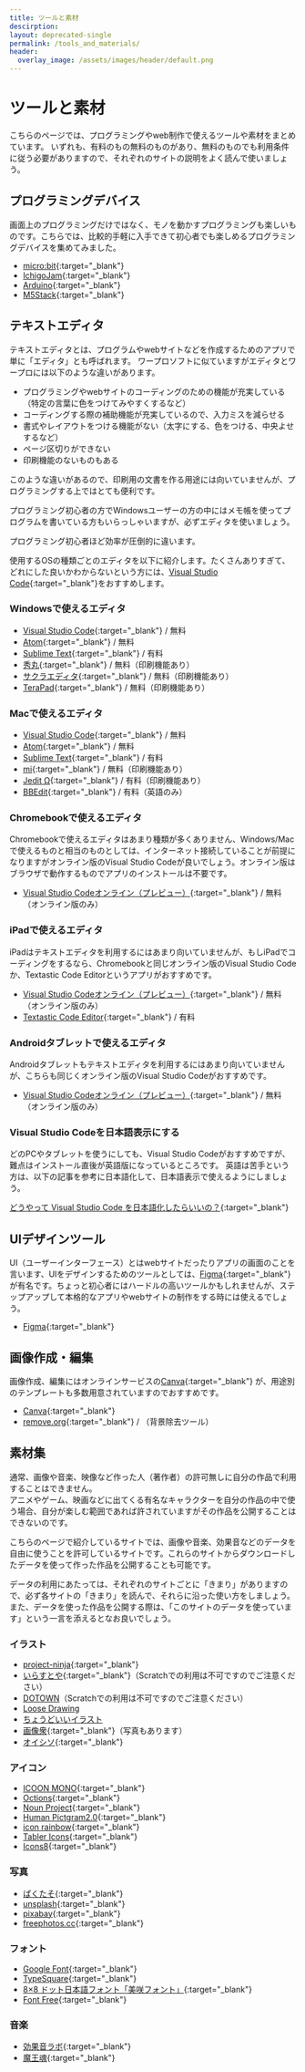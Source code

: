 ```yaml
---
title: ツールと素材
descirption: 
layout: deprecated-single
permalink: /tools_and_materials/
header:
  overlay_image: /assets/images/header/default.png
---
```

# ツールと素材
こちらのページでは、プログラミングやweb制作で使えるツールや素材をまとめています。
いずれも、有料のもの無料のものがあり、無料のものでも利用条件に従う必要がありますので、それぞれのサイトの説明をよく読んで使いましょう。

## プログラミングデバイス
画面上のプログラミングだけではなく、モノを動かすプログラミングも楽しいものです。こちらでは、比較的手軽に入手できて初心者でも楽しめるプログラミングデバイスを集めてみました。

- [micro:bit](https://microbit.org){:target="_blank"}
- [IchigoJam](http://ichigojam.net/){:target="_blank"}
- [Arduino](http://www.arduino.cc/){:target="_blank"}
- [M5Stack](https://m5stack.com/){:target="_blank"}

## テキストエディタ
テキストエディタとは、プログラムやwebサイトなどを作成するためのアプリで単に「エディタ」とも呼ばれます。
ワープロソフトに似ていますがエディタとワープロには以下のような違いがあります。

- プログラミングやwebサイトのコーディングのための機能が充実している（特定の言葉に色をつけてみやすくするなど）
- コーディングする際の補助機能が充実しているので、入力ミスを減らせる
- 書式やレイアウトをつける機能がない（太字にする、色をつける、中央よせするなど）
- ページ区切りができない
- 印刷機能のないものもある

このような違いがあるので、印刷用の文書を作る用途には向いていませんが、プログラミングする上ではとても便利です。

プログラミング初心者の方でWindowsユーザーの方の中にはメモ帳を使ってプログラムを書いている方もいらっしゃいますが、必ずエディタを使いましょう。

プログラミング初心者ほど効率が圧倒的に違います。

使用するOSの種類ごとのエディタを以下に紹介します。たくさんありすぎて、どれにした良いかわからないという方には、[Visual Studio Code](https://azure.microsoft.com/ja-jp/products/visual-studio-code/){:target="_blank"}をおすすめします。

### Windowsで使えるエディタ
- [Visual Studio Code](https://azure.microsoft.com/ja-jp/products/visual-studio-code/){:target="_blank"} / 無料
- [Atom](https://atom.io/){:target="_blank"} / 無料
- [Sublime Text](https://www.sublimetext.com/){:target="_blank"} / 有料
- [秀丸](https://hide.maruo.co.jp/software/hidemaru.html){:target="_blank"} / 無料（印刷機能あり）
- [サクラエディタ](https://sakura-editor.github.io/){:target="_blank"} / 無料（印刷機能あり）
- [TeraPad](https://tera-net.com/library/tpad.html){:target="_blank"} / 無料（印刷機能あり）

### Macで使えるエディタ
- [Visual Studio Code](https://azure.microsoft.com/ja-jp/products/visual-studio-code/){:target="_blank"} / 無料
- [Atom](https://atom.io/){:target="_blank"} / 無料
- [Sublime Text](https://www.sublimetext.com/){:target="_blank"} / 有料
- [mi](https://www.mimikaki.net/){:target="_blank"} / 無料（印刷機能あり）
- [Jedit Ω](http://www.artman21.com/jp/jeditOmega/){:target="_blank"} / 有料（印刷機能あり）
- [BBEdit](https://www.barebones.com/products/bbedit/){:target="_blank"} / 有料（英語のみ）

### Chromebookで使えるエディタ
Chromebookで使えるエディタはあまり種類が多くありません、Windows/Macで使えるものと相当のものとしては、インターネット接続していることが前提になりますがオンライン版のVisual Studio Codeが良いでしょう。オンライン版はブラウザで動作するものでアプリのインストールは不要です。

- [Visual Studio Codeオンライン（プレビュー）](https://vscode.dev/){:target="_blank"} / 無料（オンライン版のみ）

### iPadで使えるエディタ
iPadはテキストエディタを利用するにはあまり向いていませんが、もしiPadでコーディングをするなら、Chromebookと同じオンライン版のVisual Studio Codeか、Textastic Code Editorというアプリがおすすめです。

- [Visual Studio Codeオンライン（プレビュー）](https://vscode.dev/){:target="_blank"} / 無料（オンライン版のみ）
- [Textastic Code Editor](https://apps.apple.com/jp/app/textastic-code-editor-8/id1049254261){:target="_blank"} / 有料

### Androidタブレットで使えるエディタ
Androidタブレットもテキストエディタを利用するにはあまり向いていませんが、こちらも同じくオンライン版のVisual Studio Codeがおすすめです。

- [Visual Studio Codeオンライン（プレビュー）](https://vscode.dev/){:target="_blank"} / 無料（オンライン版のみ）

### Visual Studio Codeを日本語表示にする
どのPCやタブレットを使うにしても、Visual Studio Codeがおすすめですが、難点はインストール直後が英語版になっているところです。
英語は苦手という方は、以下の記事を参考に日本語化して、日本語表示で使えるようにしましょう。

[どうやって Visual Studio Code を日本語化したらいいの？](https://futureys.tokyo/how-should-i-translate-vscode-in-japanese/){:target="_blank"} 

## UIデザインツール
UI（ユーザーインターフェース）とはwebサイトだったりアプリの画面のことを言います、UIをデザインするためのツールとしては、[Figma](https://www.figma.com/){:target="_blank"}が有名です。ちょっと初心者にはハードルの高いツールかもしれませんが、ステップアップして本格的なアプリやwebサイトの制作をする時には使えるでしょう。

- [Figma](https://www.figma.com/){:target="_blank"}

## 画像作成・編集
画像作成、編集にはオンラインサービスの[Canva](https://www.canva.com/){:target="_blank"} が、用途別のテンプレートも多数用意されていますのでおすすめです。

- [Canva](https://www.canva.com/){:target="_blank"} 
- [remove.org](https://www.remove.bg){:target="_blank"} / （背景除去ツール）

## 素材集
通常、画像や音楽、映像など作った人（著作者）の許可無しに自分の作品で利用することはできません。  
アニメやゲーム、映画などに出てくる有名なキャラクターを自分の作品の中で使う場合、自分が楽しむ範囲であれば許されていますがその作品を公開することはできないのです。

こちらのページで紹介しているサイトでは、画像や音楽、効果音などのデータを自由に使うことを許可しているサイトです。これらのサイトからダウンロードしたデータを使って作った作品を公開することも可能です。

データの利用にあたっては、それぞれのサイトごとに「きまり」がありますので、必ず各サイトの「きまり」を読んで、それらに沿った使い方をしましょう。また、データを使った作品を公開する際は、「このサイトのデータを使っています」という一言を添えるとなお良いでしょう。

### イラスト
- [project-ninja](https://github.com/spicagraph/project-ninja){:target="_blank"}
- [いらすとや](https://www.irasutoya.com/){:target="_blank"}（Scratchでの利用は不可ですのでご注意ください）
- [DOTOWN](https://dotown.maeda-design-room.net/)（Scratchでの利用は不可ですのでご注意ください）
- [Loose Drawing](https://loosedrawing.com)
- [ちょうどいいイラスト](https://tyoudoii-illust.com/)
- [画像衆](https://www.t-web.co.jp/gazousyu/html/){:target="_blank"}（写真もあります）
- [オイシソ](https://oishiso.jp/){:target="_blank"}

### アイコン
- [ICOON MONO](https://icooon-mono.com/){:target="_blank"}
- [Octions](https://primer.style/octicons/){:target="_blank"}
- [Noun Project](https://thenounproject.com){:target="_blank"}
- [Human Pictgram2.0](https://pictogram2.com/){:target="_blank"}
- [icon rainbow](https://icon-rainbow.com){:target="_blank"}
- [Tabler Icons](https://tablericons.com){:target="_blank"}
- [Icons8](https://icons8.jp){:target="_blank"}

### 写真
- [ぱくたそ](https://www.pakutaso.com/){:target="_blank"}
- [unsplash](https://unsplash.com){:target="_blank"}
- [pixabay](https://pixabay.com){:target="_blank"}
- [freephotos.cc](https://freephotos.cc/){:target="_blank"}

### フォント
- [Google Font](https://fonts.google.com){:target="_blank"}
- [TypeSquare](https://typesquare.com){:target="_blank"}
- [8×8 ドット日本語フォント「美咲フォント」](https://littlelimit.net/misaki.htm){:target="_blank"}
- [Font Free](https://fontfree.me/){:target="_blank"}

### 音楽
- [効果音ラボ](http://soundeffect-lab.info/){:target="_blank"}
- [魔王魂](http://maoudamashii.jokersounds.com/){:target="_blank"}

